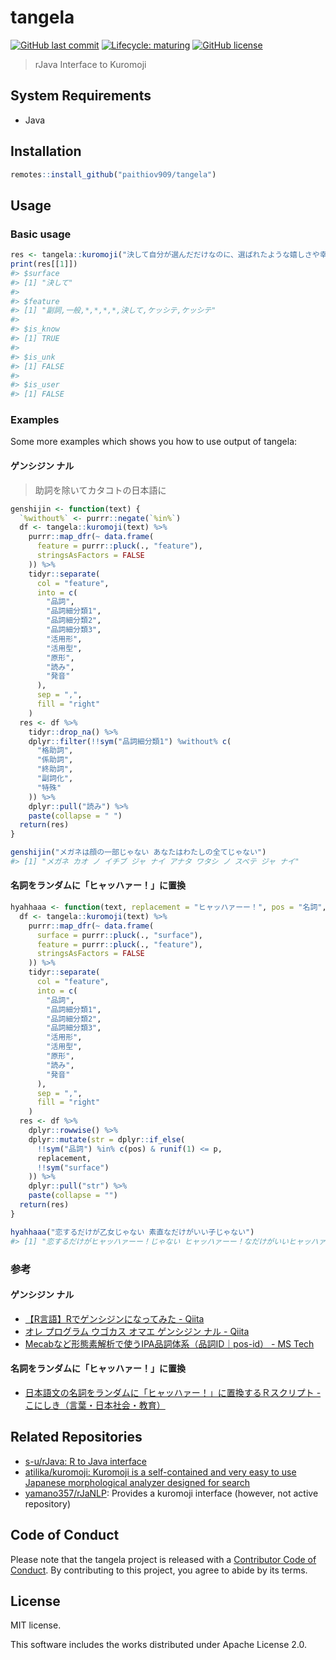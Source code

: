 
<!-- README.md is generated from README.Rmd. Please edit that file -->

# tangela

<!-- badges: start -->

[![GitHub last
commit](https://img.shields.io/github/last-commit/paithiov909/tangela)](#)
[![Lifecycle:
maturing](https://img.shields.io/badge/lifecycle-maturing-blue.svg)](https://www.tidyverse.org/lifecycle/#maturing)
[![GitHub
license](https://img.shields.io/github/license/paithiov909/tangela)](https://github.com/paithiov909/tangela/blob/master/LICENSE)
<!-- badges: end -->

> rJava Interface to Kuromoji

## System Requirements

  - Java

## Installation

``` r
remotes::install_github("paithiov909/tangela")
```

## Usage

### Basic usage

``` r
res <- tangela::kuromoji("決して自分が選んだだけなのに、選ばれたような嬉しさや幸せをくれるのがデニムです")
print(res[[1]])
#> $surface
#> [1] "決して"
#> 
#> $feature
#> [1] "副詞,一般,*,*,*,*,決して,ケッシテ,ケッシテ"
#> 
#> $is_know
#> [1] TRUE
#> 
#> $is_unk
#> [1] FALSE
#> 
#> $is_user
#> [1] FALSE
```

### Examples

Some more examples which shows you how to use output of tangela:

#### ゲンシジン ナル

> 助詞を除いてカタコトの日本語に

``` r
genshijin <- function(text) {
  `%without%` <- purrr::negate(`%in%`)
  df <- tangela::kuromoji(text) %>%
    purrr::map_dfr(~ data.frame(
      feature = purrr::pluck(., "feature"),
      stringsAsFactors = FALSE
    )) %>%
    tidyr::separate(
      col = "feature",
      into = c(
        "品詞",
        "品詞細分類1",
        "品詞細分類2",
        "品詞細分類3",
        "活用形",
        "活用型",
        "原形",
        "読み",
        "発音"
      ),
      sep = ",",
      fill = "right"
    )
  res <- df %>%
    tidyr::drop_na() %>%
    dplyr::filter(!!sym("品詞細分類1") %without% c(
      "格助詞",
      "係助詞",
      "終助詞",
      "副詞化",
      "特殊"
    )) %>%
    dplyr::pull("読み") %>%
    paste(collapse = " ")
  return(res)
}
```

``` r
genshijin("メガネは顔の一部じゃない あなたはわたしの全てじゃない")
#> [1] "メガネ カオ ノ イチブ ジャ ナイ アナタ ワタシ ノ スベテ ジャ ナイ"
```

#### 名詞をランダムに「ヒャッハァー！」に置換

``` r
hyahhaaa <- function(text, replacement = "ヒャッハァーー！", pos = "名詞", p = 0.8) {
  df <- tangela::kuromoji(text) %>%
    purrr::map_dfr(~ data.frame(
      surface = purrr::pluck(., "surface"),
      feature = purrr::pluck(., "feature"),
      stringsAsFactors = FALSE
    )) %>%
    tidyr::separate(
      col = "feature",
      into = c(
        "品詞",
        "品詞細分類1",
        "品詞細分類2",
        "品詞細分類3",
        "活用形",
        "活用型",
        "原形",
        "読み",
        "発音"
      ),
      sep = ",",
      fill = "right"
    )
  res <- df %>%
    dplyr::rowwise() %>%
    dplyr::mutate(str = dplyr::if_else(
      !!sym("品詞") %in% c(pos) & runif(1) <= p,
      replacement,
      !!sym("surface")
    )) %>%
    dplyr::pull("str") %>%
    paste(collapse = "")
  return(res)
}
```

``` r
hyahhaaa("恋するだけが乙女じゃない 素直なだけがいい子じゃない")
#> [1] "恋するだけがヒャッハァーー！じゃない ヒャッハァーー！なだけがいいヒャッハァーー！じゃない"
```

### 参考

#### ゲンシジン ナル

  - [【R言語】Rでゲンシジンになってみた -
    Qiita](https://qiita.com/taro_9674/items/e02119ab26376979a489)
  - [オレ プログラム ウゴカス オマエ ゲンシジン ナル -
    Qiita](https://qiita.com/Harusugi/items/f499e8707b36d0f570c4)
  - [Mecabなど形態素解析で使うIPA品詞体系（品詞ID｜pos-id） - MS
    Tech](http://miner.hatenablog.com/entry/323)

#### 名詞をランダムに「ヒャッハァー！」に置換

  - [日本語文の名詞をランダムに「ヒャッハァー！」に置換するＲスクリプト -
    こにしき（言葉・日本社会・教育）](https://terasawat.hatenablog.jp/entry/20100711/1278861735)

## Related Repositories

  - [s-u/rJava: R to Java interface](https://github.com/s-u/rJava)
  - [atilika/kuromoji: Kuromoji is a self-contained and very easy to use
    Japanese morphological analyzer designed for
    search](https://github.com/atilika/kuromoji)
  - [yamano357/rJaNLP](https://github.com/yamano357/rJaNLP): Provides a
    kuromoji interface (however, not active repository)

## Code of Conduct

Please note that the tangela project is released with a [Contributor
Code of
Conduct](https://contributor-covenant.org/version/2/0/CODE_OF_CONDUCT.html).
By contributing to this project, you agree to abide by its terms.

## License

MIT license.

This software includes the works distributed under Apache License 2.0.
